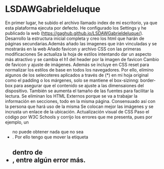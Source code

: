 # LSDAWGabrieldeluque
En primer lugar, he subido el archivo llamado index de mi escritorio, ya que esta plataforma ejecuta por defecto. He configurado los Settings y he publicado la web (https://gaghub.github.io/LSDAWGabrieldeluque/). 
Desarrollo la estructura inicial completa y creo los html que harán de páginas secundarias.Además añado las imagenes que irán vinculadas y se mostrarás en la web
Añado favicon y archivo CSS con las primeras modificaciones
Se actualiza la hoja de estilos intentando dar un aspecto más atractivo y se cambia el h1 del header por la imagen de favicon
Cambio de favicon y ajuste de imágenes. Además se incluye en CSS reset para normalizar los estilos de base en todos los navegadores. Por ello, elimino algunos de los selecoteres aplicados a través de (*) en mi hoja original como el padding o los márgenes, solo se mantiene el box-sizinng: border-box para asegurar que el contenido se ajuste a las dimensaiones del dispositivo. También se aumenta el tamaño de las fuentes para facilitar la lectura. 
Se eliminan los HTML Externos porque se va a trabajar la información en secciones, todo en la misma página. Consensuado así con la persona que hará uso de la misma
Se colocan mejor las imágenes y se incrusta un enlace de la ubicación.
Actualización visual de CSS
Paso el código por W3C Schools y corrijo los errores que me presenta, pues por ejemplo, un <ul> no puede obtener nada que no sea <li>. Por ello tengo que mover la etiqueta <h2> dentro de <li>, entre algún error más.
